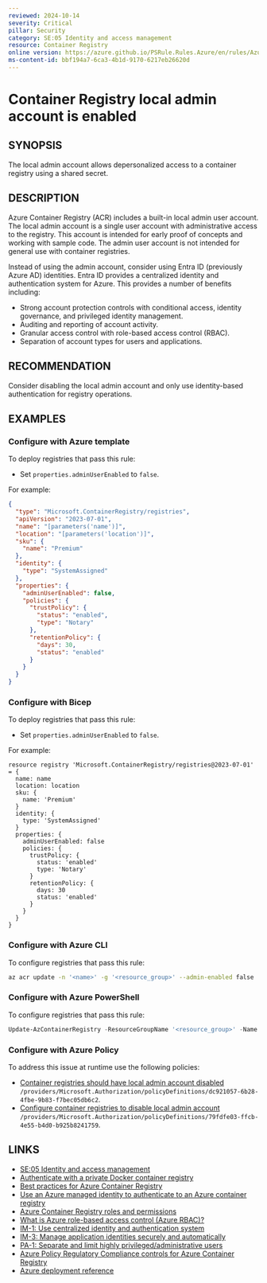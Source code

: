 ```yaml
---
reviewed: 2024-10-14
severity: Critical
pillar: Security
category: SE:05 Identity and access management
resource: Container Registry
online version: https://azure.github.io/PSRule.Rules.Azure/en/rules/Azure.ACR.AdminUser/
ms-content-id: bbf194a7-6ca3-4b1d-9170-6217eb26620d
---
```


# Container Registry local admin account is enabled

## SYNOPSIS

The local admin account allows depersonalized access to a container registry using a shared secret.

## DESCRIPTION

Azure Container Registry (ACR) includes a built-in local admin user account.
The local admin account is a single user account with administrative access to the registry.
This account is intended for early proof of concepts and working with sample code.
The admin user account is not intended for general use with container registries.

Instead of using the admin account, consider using Entra ID (previously Azure AD) identities.
Entra ID provides a centralized identity and authentication system for Azure.
This provides a number of benefits including:

- Strong account protection controls with conditional access, identity governance, and privileged identity management.
- Auditing and reporting of account activity.
- Granular access control with role-based access control (RBAC).
- Separation of account types for users and applications.

## RECOMMENDATION

Consider disabling the local admin account and only use identity-based authentication for registry operations.

## EXAMPLES

### Configure with Azure template

To deploy registries that pass this rule:

- Set `properties.adminUserEnabled` to `false`.

For example:

```json
{
  "type": "Microsoft.ContainerRegistry/registries",
  "apiVersion": "2023-07-01",
  "name": "[parameters('name')]",
  "location": "[parameters('location')]",
  "sku": {
    "name": "Premium"
  },
  "identity": {
    "type": "SystemAssigned"
  },
  "properties": {
    "adminUserEnabled": false,
    "policies": {
      "trustPolicy": {
        "status": "enabled",
        "type": "Notary"
      },
      "retentionPolicy": {
        "days": 30,
        "status": "enabled"
      }
    }
  }
}
```

### Configure with Bicep

To deploy registries that pass this rule:

- Set `properties.adminUserEnabled` to `false`.

For example:

```bicep
resource registry 'Microsoft.ContainerRegistry/registries@2023-07-01' = {
  name: name
  location: location
  sku: {
    name: 'Premium'
  }
  identity: {
    type: 'SystemAssigned'
  }
  properties: {
    adminUserEnabled: false
    policies: {
      trustPolicy: {
        status: 'enabled'
        type: 'Notary'
      }
      retentionPolicy: {
        days: 30
        status: 'enabled'
      }
    }
  }
}
```

<!-- external:avm avm/res/container-registry/registry:0.5.1 acrAdminUserEnabled -->

### Configure with Azure CLI

To configure registries that pass this rule:

```bash
az acr update -n '<name>' -g '<resource_group>' --admin-enabled false
```

### Configure with Azure PowerShell

To configure registries that pass this rule:

```powershell
Update-AzContainerRegistry -ResourceGroupName '<resource_group>' -Name '<name>' -DisableAdminUser
```

### Configure with Azure Policy

To address this issue at runtime use the following policies:

- [Container registries should have local admin account disabled](https://github.com/Azure/azure-policy/blob/master/built-in-policies/policyDefinitions/Container%20Registry/ACR_AdminAccountDisabled_AuditDeny.json)
  `/providers/Microsoft.Authorization/policyDefinitions/dc921057-6b28-4fbe-9b83-f7bec05db6c2`.
- [Configure container registries to disable local admin account](https://github.com/Azure/azure-policy/blob/master/built-in-policies/policyDefinitions/Container%20Registry/ACR_AdminAccountDisabled_Modify.json)
  `/providers/Microsoft.Authorization/policyDefinitions/79fdfe03-ffcb-4e55-b4d0-b925b8241759`.

## LINKS

- [SE:05 Identity and access management](https://learn.microsoft.com/azure/well-architected/security/identity-access)
- [Authenticate with a private Docker container registry](https://learn.microsoft.com/azure/container-registry/container-registry-authentication)
- [Best practices for Azure Container Registry](https://learn.microsoft.com/azure/container-registry/container-registry-best-practices#authentication-and-authorization)
- [Use an Azure managed identity to authenticate to an Azure container registry](https://learn.microsoft.com/azure/container-registry/container-registry-authentication-managed-identity)
- [Azure Container Registry roles and permissions](https://learn.microsoft.com/azure/container-registry/container-registry-roles)
- [What is Azure role-based access control (Azure RBAC)?](https://learn.microsoft.com/azure/role-based-access-control/overview)
- [IM-1: Use centralized identity and authentication system](https://learn.microsoft.com/security/benchmark/azure/baselines/container-registry-security-baseline#im-1-use-centralized-identity-and-authentication-system)
- [IM-3: Manage application identities securely and automatically](https://learn.microsoft.com/security/benchmark/azure/baselines/container-registry-security-baseline#im-3-manage-application-identities-securely-and-automatically)
- [PA-1: Separate and limit highly privileged/administrative users](https://learn.microsoft.com/security/benchmark/azure/baselines/container-registry-security-baseline#pa-1-separate-and-limit-highly-privilegedadministrative-users)
- [Azure Policy Regulatory Compliance controls for Azure Container Registry](https://learn.microsoft.com/azure/container-registry/security-controls-policy)
- [Azure deployment reference](https://learn.microsoft.com/azure/templates/microsoft.containerregistry/registries)
